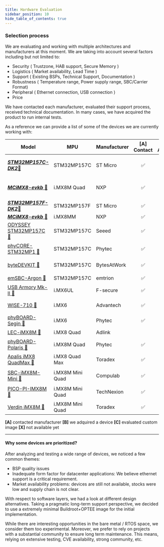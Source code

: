 ```yaml
---
title: Hardware Evaluation
sidebar_position: 10
hide_table_of_contents: true
---
```


### Selection process

We are evaluating and working with multiple architectures and manufacturers at this moment. We are taking into account several factors including but not limited to:

- Security ( Trustzone, HAB support, Secure Memory )
- Logistics ( Market availability, Lead Time )
- Support ( Existing BSPs, Technical Support, Documentation )
- Robustness ( Temperature range, Power supply range, SBC/Carrier Format)
- Peripheral ( Ethernet connection, USB connection )
- Price

We have contacted each manufacturer, evaluated their support process, received technical documentation. In many cases, we have acquired the product to run internal tests.

As a reference we can provide a list of some of the devices we are currently working with:

| Model                             | MPU              | Manufacturer |  [A]<br/> Contact  | [B]<br/> Acquired  | [C]<br/> Evaluated |    [D]<br/> N/A    |                     Selected                     |
|-----------------------------------|------------------|--------------|:------------------:|:------------------:|:------------------:|:------------------:|:------------------------------------------------:|
| [**_STM32MP157C-DK2_**:link:][1]  | STM32MP157C      | ST Micro     | :white_check_mark: | :white_check_mark: | :white_check_mark: |                    | :white_check_mark: <br/> :no_entry: discontinued |
| [**_MCiMX8-evkb_** :link:][11]    | i.MX8M Quad      | NXP          | :white_check_mark: | :white_check_mark: | :white_check_mark: |                    | :white_check_mark: <br/> :no_entry: discontinued |
| [**_STM32MP157F-DK2_**:link:][16] | STM32MP157F      | ST Micro     | :white_check_mark: | :white_check_mark: | :white_check_mark: |                    |                :white_check_mark:                |
| [**_MCiMX8-evkb_** :link:][16]    | i.MX8MM          | NXP          | :white_check_mark: | :white_check_mark: | :white_check_mark: |                    |                :white_check_mark:                |
| [ODYSSEY STM32MP157C :link:][2]   | STM32MP157C      | Seeed        | :white_check_mark: |                    |                    | :white_check_mark: |             :no_entry: availability              |
| [phyCORE-STM32MP1 :link:][3]      | STM32MP157C      | Phytec       | :white_check_mark: |                    |                    | :white_check_mark: |              :no_entry: Secure boot              |
| [byteDEVKIT :link:][4]            | STM32MP157C      | BytesAtWork  | :white_check_mark: | :white_check_mark: | :white_check_mark: |                    |              :no_entry: TEE issues               |
| [emSBC-Argon :link:][5]           | STM32MP157C      | emtrion      | :white_check_mark: |                    |                    | :white_check_mark: |             :no_entry: availability              |
| [USB Armory Mk-II :link:][6]      | i.MX6UL          | F-secure     | :white_check_mark: | :white_check_mark: | :white_check_mark: |                    |                 :no_entry: OPTEE                 |
| [WISE-710 :link:][7]              | i.MX6            | Advantech    | :white_check_mark: | :white_check_mark: | :white_check_mark: |                    |              :no_entry: BSP quality              |
| [phyBOARD-Segin :link:][8]        | i.MX6            | Phytec       | :white_check_mark: |                    |                    | :white_check_mark: |             :no_entry: availability              |
| [LEC-iMX8M :link:][13]            | i.MX8 Quad       | Adlink       |                    |                    |                    |                    |              :no_entry: No replies               |
| [phyBOARD-Polaris :link:][9]      | i.MX8M Quad      | Phytec       | :white_check_mark: |                    |                    | :white_check_mark: |                 :no_entry: OPTEE                 |
| [Apalis iMX8 QuadMax :link:][10]  | i.MX8 Quad Max   | Toradex      | :white_check_mark: | :white_check_mark: | :white_check_mark: |                    |              :no_entry: TEE issues               |
| [SBC-iMX8M-Mini :link:][12]       | i.MX8M Mini Quad | Compulab     | :white_check_mark: | :white_check_mark: | :white_check_mark: |                    |              :no_entry: cost + bugs              |
| [PICO-PI-IMX8M :link:][14]        | i.MX8M Mini Quad | TechNexion   | :white_check_mark: | :white_check_mark: | :white_check_mark: |                    |             :no_entry: tech support              |
| [Verdin iMX8M :link:][15]         | i.MX8M Mini Quad | Toradex      | :white_check_mark: |                    | :white_check_mark: | :white_check_mark: |             :no_entry: availability              |

**[A]** contacted manufacturer
**[B]** we adquired a device
**[C]** evaluated custom image
**[X]** not available yet

---

[1]: https://www.st.com/en/evaluation-tools/stm32mp157c-dk2.html
[16]: https://www.st.com/en/evaluation-tools/stm32mp157f-dk2.html
[2]: http://wiki.seeedstudio.com/ODYSSEY-STM32MP157C/
[3]: https://www.phytec.eu/products/st/stm32mp1/
[4]: https://www.bytesatwork.io/produkt/bytedevkit-stm32mp1/
[5]: https://www.emtrion.de/en/details_products-accessoires/emsbc-argon-single-board-computer.html
[6]: https://inversepath.com/usbarmory.html
[7]: https://advdownload.advantech.com/productfile/PIS/WISE-710/file/WISE-710_DS20191213102415.pdf
[8]: https://www.phytec.de/produkt/single-board-computer/phyboard-segin/
[9]: https://www.phytec.de/produkt/single-board-computer/phyboard-polaris/
[10]: https://www.toradex.com/de/computer-on-modules/apalis-arm-family/nxp-imx-8
[11]: https://www.nxp.com/design/development-boards/i-mx-evaluation-and-development-boards/evaluation-kit-for-the-i-mx-8m-applications-processor:MCIMX8M-EVK
[12]: https://www.compulab.com/products/sbcs/sbc-imx8m-mini-nxp-i-mx8m-mini-single-board-computer/#specs
[13]: https://www.adlinktech.com/Products/Computer_on_Modules/SMARC/LEC-iMX8M?lang=en
[14]: https://shop.technexion.com/pico-pi-imx8m-mini.html
[15]: https://www.toradex.com/computer-on-modules/verdin-arm-family/nxp-imx-8m-mini-nano
[16]: https://www.nxp.com/design/development-boards/i-mx-evaluation-and-development-boards/evaluation-kit-for-the-i-mx-8m-mini-applications-processor:8MMINILPD4-EVK

#### Why some devices are prioritized?

After analyzing and testing a wide range of devices, we noticed a few common themes:

- BSP quality issues
- Inadequate form factor for datacenter applications: We believe ethernet support is a critical requirement.
- Market availability problems: devices are still not available, stocks were low and supply chain is not clear.

With respect to software layers, we had a look at different design alternatives. Taking a pragmatic long-term support perspective, we decided to use a extremely minimal Buildroot+OPTEE image for the initial implementation.

While there are interesting opportunities in the bare metal / RTOS space, we consider them too experimental. Moreover, we prefer to rely on projects with a substantial community to ensure long term maintenance. This means, relying on extensive testing, CVE availability, strong community, etc.
